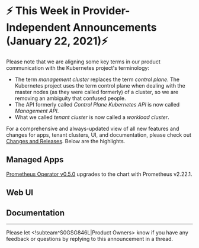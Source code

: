 # :zap: This Week in Provider-Independent Announcements (January 22, 2021):zap:

Please note that we are aligning some key terms in our product communication with the Kubernetes project's terminology:

- The term *management cluster* replaces the term *control plane*. The Kubernetes project uses the term control plane when dealing with the master nodes (as they were called formerly) of a cluster, so we are removing an ambiguity that confused people.
- The API formerly called *Control Plane Kubernetes API* is now called *Management API*.
- What we called *tenant cluster* is now called a *workload cluster*.

For a comprehensive and always-updated view of all new features and changes for apps, tenant clusters, UI, and documentation, please check out [Changes and Releases](https://docs.giantswarm.io/changes/). Below are the highlights.

## Managed Apps

[Prometheus Operator v0.5.0](https://docs.giantswarm.io/changes/managed-apps/prometheus-operator-app/v0.5.0/) upgrades to the chart with Prometheus v2.22.1.

## Web UI



## Documentation



---
Please let <!subteam^S0GSG846L|Product Owners> know if you have any feedback or questions by replying to this announcement in a thread.
